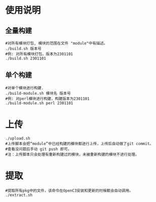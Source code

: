 # 使用说明

## 全量构建

```
#对所有模块打包, 模块的范围在文件 "module"中有描述。
./build.sh 版本号
#例: 对所有模块打包，版本为2301101
./build.sh 2301101
```

## 单个构建

```
#对单个模块进行构建.
./build-module.sh 模块名 版本号
#例: 对perl模块进行构建，构建版本为2301101
./build-module.sh perl 2301101
```

# 上传

```
./upload.sh
#上传脚本会把“module”中已经构建的模块都进行上传，上传后自动做了git commit。
#查看没问题后手动 git push 即可。
#注：上传脚本只会处理有重新构建过的模块，未被重新构建的模块不进行处理。

```

# 提取

```
#提取所有pkg中的文件，该命令在OpenC3安装和更新的时候都会自动调用。
./extract.sh
```

